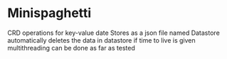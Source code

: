 # Minispaghetti
CRD operations for key-value date
Stores as a json file named Datastore
automatically deletes the data in datastore if time to live is given
multithreading can be done as far as tested
#
